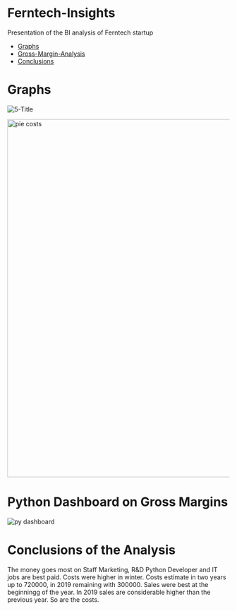 # Ferntech-Insights
Presentation of the BI  analysis of Ferntech startup

- [Graphs](#Graphs)
- [Gross-Margin-Analysis](#Python-Dashboard-on-Gross-Margins)
- [Conclusions](#Conclusions-of-the-Analysis)

# Graphs 

![5-Title](https://user-images.githubusercontent.com/47668423/103640276-054f6780-4f50-11eb-9686-e32355fc73d0.jpg)

<img width="812" alt="pie costs" src="https://user-images.githubusercontent.com/47668423/103640282-07192b00-4f50-11eb-8ada-281041622fec.png">

# Python Dashboard on Gross Margins

![py dashboard](https://user-images.githubusercontent.com/47668423/104056203-639a7580-51f0-11eb-86d7-c52bc8089824.png)


# Conclusions of the Analysis 

The money goes most on Staff Marketing, R&D Python Developer and IT jobs are best paid. Costs were higher in winter. Costs estimate in two years up to 720000, in 2019 remaining with 300000. Sales were best at the beginningg of the year. In 2019 sales are considerable higher than the previous year. So are the costs.

